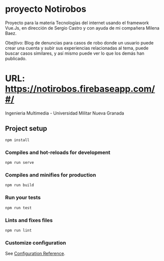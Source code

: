 # proyecto Notirobos

Proyecto para la materia Tecnologías del internet usando el framework Vue.Js, en dirección de Sergio Castro y con ayuda de mi compañera Milena Baez.

Obejtivo: Blog de denuncias para casos de robo donde un usuario puede crear una cuenta y subir sus experiencias relacionadas al tema, puede buscar casos similares, y así mismo puede ver lo que los demás han publicado.

# URL: https://notirobos.firebaseapp.com/#/

Ingenieria Multimedia - Universidad Militar Nueva Granada


## Project setup
```
npm install
```

### Compiles and hot-reloads for development
```
npm run serve
```

### Compiles and minifies for production
```
npm run build
```

### Run your tests
```
npm run test
```

### Lints and fixes files
```
npm run lint
```

### Customize configuration
See [Configuration Reference](https://cli.vuejs.org/config/).
